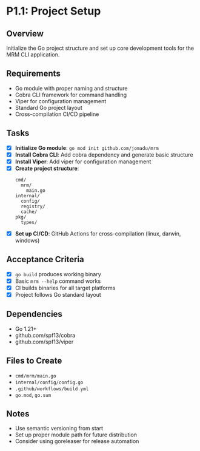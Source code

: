 # P1.1: Project Setup

## Overview
Initialize the Go project structure and set up core development tools for the MRM CLI application.

## Requirements
- Go module with proper naming and structure
- Cobra CLI framework for command handling
- Viper for configuration management
- Standard Go project layout
- Cross-compilation CI/CD pipeline

## Tasks
- [x] **Initialize Go module**: `go mod init github.com/jomadu/mrm`
- [x] **Install Cobra CLI**: Add cobra dependency and generate basic structure
- [x] **Install Viper**: Add viper for configuration management
- [x] **Create project structure**:
  ```
  cmd/
    mrm/
      main.go
  internal/
    config/
    registry/
    cache/
  pkg/
    types/
  ```
- [x] **Set up CI/CD**: GitHub Actions for cross-compilation (linux, darwin, windows)

## Acceptance Criteria
- [x] `go build` produces working binary
- [x] Basic `mrm --help` command works
- [x] CI builds binaries for all target platforms
- [x] Project follows Go standard layout

## Dependencies
- Go 1.21+
- github.com/spf13/cobra
- github.com/spf13/viper

## Files to Create
- `cmd/mrm/main.go`
- `internal/config/config.go`
- `.github/workflows/build.yml`
- `go.mod`, `go.sum`

## Notes
- Use semantic versioning from start
- Set up proper module path for future distribution
- Consider using goreleaser for release automation